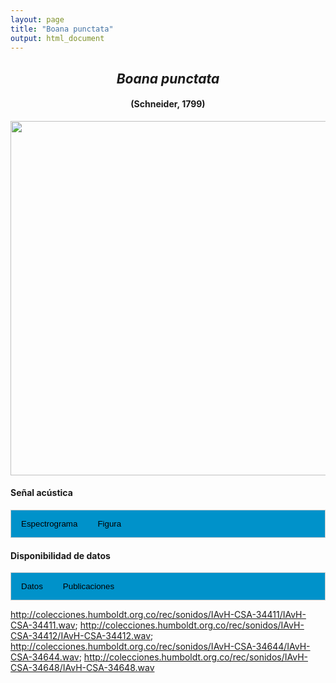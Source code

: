 ```yaml
---
layout: page
title: "Boana punctata"
output: html_document
---
```


<style>
/* Simplified CSS for tabs */
.tab {
  overflow: hidden;
  border: 1px solid #ccc;
  background-color: #0092ca;
}
.tab button {
  background-color: inherit;
  float: left;
  border: none;
  cursor: pointer;
  padding: 14px 16px;
  transition: background-color 0.3s;
}
.tab button:hover {
  background-color: #ddd;
}
.tab button.active {
  background-color: #ccc;
}
.tabcontent {
  display: none;
  padding: 6px 12px;
  border: 1px solid #ccc;
  border-top: none;
}
.audio-container {
  margin-bottom: 10px;
}
body h1 {
  display: none;
}
</style>

<script>
function openTab(evt, tabName) {
  document.querySelectorAll('.tabcontent').forEach(tab => tab.style.display = "none");
  document.querySelectorAll('.tablinks').forEach(link => link.classList.remove('active'));
  document.getElementById(tabName).style.display = "block";
  evt.currentTarget.classList.add('active');
}
</script>

<!-- Species presentation -->
<div style="text-align: center;">
  <h2><i>Boana punctata</i></h2>
  <h4>(Schneider, 1799)</h4>
  <img src="{{ site.baseurl }}/images/especie_Boana_punctata.png" style="width:15cm;">
</div>

#### Señal acústica

<!-- Tabs section -->
<div class="tab">
  <button class="tablinks" onclick="openTab(event, 'Espectro')">Espectrograma</button>
  <button class="tablinks" onclick="openTab(event, 'fig')">Figura</button>
</div>

<!-- Seccion Espectrograma -->
<div id="Espectro" class="tabcontent" style="text-align: center;">
  <video width="100%" height="auto" controls>
    <source src="{{ site.baseurl }}/Espectrograms/dyna_Boana_punctata.mp4" type="video/mp4">
    Tu navegador no soporta el elemento de video.
  </video>
</div>

<!-- Seccion Figura -->
<div id="fig" class="tabcontent" style="text-align: center;">
  <img src="{{ site.baseurl }}/images/spec_Boana_punctata.png" style="width:15cm;">
</div>

#### Disponibilidad de datos

<!-- Tabs section -->
<div class="tab">
  <button class="tablinks" onclick="openTab(event, 'dat')">Datos</button>
  <button class="tablinks" onclick="openTab(event, 'pubs')">Publicaciones</button>
</div>

<!-- Seccion Datos -->
<div id="dat" class="tabcontent">

  <p><strong>Disponibles en CSA-IAVH</strong></p>
  <p><a href="http://colecciones.humboldt.org.co/rec/sonidos/IAvH-CSA-34411/IAvH-CSA-34411.wav" target="_blank">IAvH-CSA-34411</a></p>
  <p><a href="http://colecciones.humboldt.org.co/rec/sonidos/IAvH-CSA-34412/IAvH-CSA-34412.wav" target="_blank">IAvH-CSA-34412</a></p>
  <p><a href="http://colecciones.humboldt.org.co/rec/sonidos/IAvH-CSA-34644/IAvH-CSA-34644.wav" target="_blank">IAvH-CSA-34644</a></p>
  <p><a href="http://colecciones.humboldt.org.co/rec/sonidos/IAvH-CSA-34648/IAvH-CSA-34648.wav" target="_blank">IAvH-CSA-34648</a></p>

  <p><strong>Disponibles en Figshare</strong></p>
  <p>Chaves-Portilla, G. (2024). Boana punctata. Figshare. Media. <a href="https://doi.org/10.6084/m9.figshare.27642198.v1" target="_blank">https://doi.org/10.6084/m9.figshare.27642198.v1</a></p>
  
</div>

http://colecciones.humboldt.org.co/rec/sonidos/IAvH-CSA-34411/IAvH-CSA-34411.wav; 
http://colecciones.humboldt.org.co/rec/sonidos/IAvH-CSA-34412/IAvH-CSA-34412.wav; 
http://colecciones.humboldt.org.co/rec/sonidos/IAvH-CSA-34644/IAvH-CSA-34644.wav; 
http://colecciones.humboldt.org.co/rec/sonidos/IAvH-CSA-34648/IAvH-CSA-34648.wav



<!-- Seccion Publicaciones -->
<div id="pubs" class="tabcontent">

  <p><strong>***</strong><i>No existen artículos con sonidos de poblaciones colombianas</i></p>
</div>

